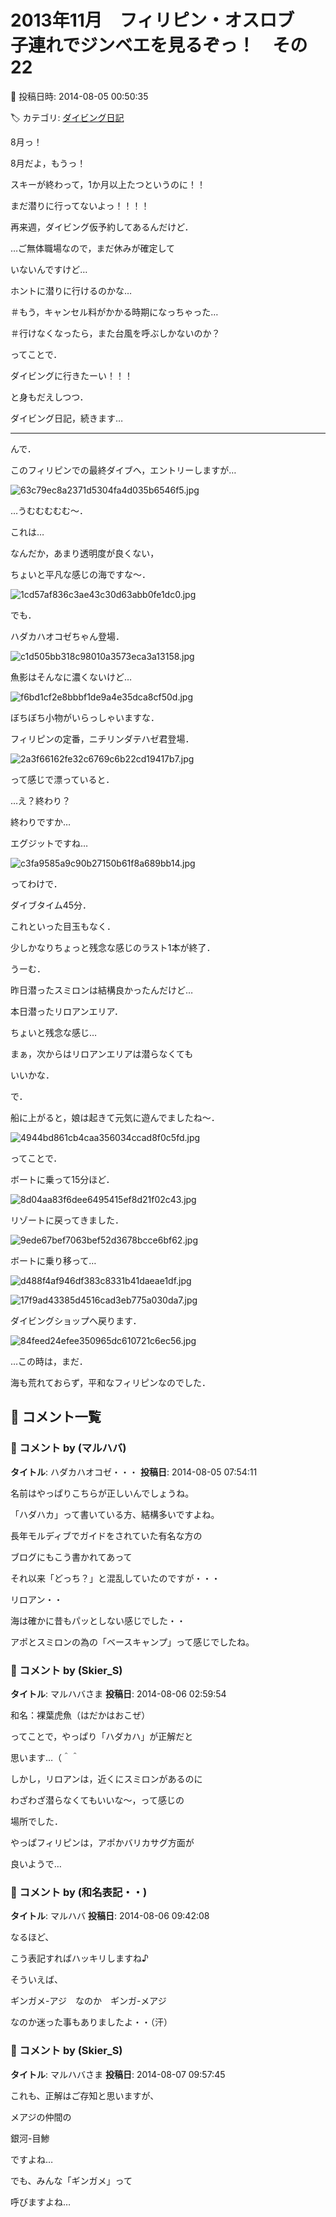 # 2013年11月　フィリピン・オスロブ　子連れでジンベエを見るぞっ！　その22

📅 投稿日時: 2014-08-05 00:50:35

🏷️ カテゴリ: [ダイビング日記](ce3a7a8d424d112fce83ee85c81a0e344.md)

8月っ！


8月だよ，もうっ！


スキーが終わって，1か月以上たつというのに！！


まだ潜りに行ってないよっ！！！！





再来週，ダイビング仮予約してあるんだけど．


…ご無体職場なので，まだ休みが確定して


いないんですけど…


ホントに潜りに行けるのかな…


＃もう，キャンセル料がかかる時期になっちゃった…


＃行けなくなったら，また台風を呼ぶしかないのか？





ってことで．


ダイビングに行きたーい！！！


と身もだえしつつ．


ダイビング日記，続きます…


----


んで．


このフィリピンでの最終ダイブへ，エントリーしますが…




![63c79ec8a2371d5304fa4d035b6546f5.jpg](images/63c79ec8a2371d5304fa4d035b6546f5.jpg)







…うむむむむむ～．


これは…


なんだか，あまり透明度が良くない，


ちょいと平凡な感じの海ですな～．




![1cd57af836c3ae43c30d63abb0fe1dc0.jpg](images/1cd57af836c3ae43c30d63abb0fe1dc0.jpg)




でも．


ハダカハオコゼちゃん登場．




![c1d505bb318c98010a3573eca3a13158.jpg](images/c1d505bb318c98010a3573eca3a13158.jpg)




魚影はそんなに濃くないけど…




![f6bd1cf2e8bbbf1de9a4e35dca8cf50d.jpg](images/f6bd1cf2e8bbbf1de9a4e35dca8cf50d.jpg)




ぼちぼち小物がいらっしゃいますな．


フィリピンの定番，ニチリンダテハゼ君登場．




![2a3f66162fe32c6769c6b22cd19417b7.jpg](images/2a3f66162fe32c6769c6b22cd19417b7.jpg)







って感じで漂っていると．


…え？終わり？


終わりですか…


エグジットですね…




![c3fa9585a9c90b27150b61f8a689bb14.jpg](images/c3fa9585a9c90b27150b61f8a689bb14.jpg)







ってわけで．


ダイブタイム45分．


これといった目玉もなく．


少しかなりちょっと残念な感じのラスト1本が終了．





うーむ．


昨日潜ったスミロンは結構良かったんだけど…


本日潜ったリロアンエリア．


ちょいと残念な感じ…


まぁ，次からはリロアンエリアは潜らなくても


いいかな．





で．


船に上がると，娘は起きて元気に遊んでましたね～．




![4944bd861cb4caa356034ccad8f0c5fd.jpg](images/4944bd861cb4caa356034ccad8f0c5fd.jpg)







ってことで．


ボートに乗って15分ほど．




![8d04aa83f6dee6495415ef8d21f02c43.jpg](images/8d04aa83f6dee6495415ef8d21f02c43.jpg)




リゾートに戻ってきました．




![9ede67bef7063bef52d3678bcce6bf62.jpg](images/9ede67bef7063bef52d3678bcce6bf62.jpg)




ボートに乗り移って…




![d488f4af946df383c8331b41daeae1df.jpg](images/d488f4af946df383c8331b41daeae1df.jpg)









![17f9ad43385d4516cad3eb775a030da7.jpg](images/17f9ad43385d4516cad3eb775a030da7.jpg)




ダイビングショップへ戻ります．




![84feed24efee350965dc610721c6ec56.jpg](images/84feed24efee350965dc610721c6ec56.jpg)







…この時は，まだ．


海も荒れておらず，平和なフィリピンなのでした．

## 💬 コメント一覧

### 💬 コメント by (マルハバ)
**タイトル**: ハダカハオコゼ・・・
**投稿日**: 2014-08-05 07:54:11

名前はやっぱりこちらが正しいんでしょうね。

「ハダハカ」って書いている方、結構多いですよね。

長年モルディブでガイドをされていた有名な方の

ブログにもこう書かれてあって

それ以来「どっち？」と混乱していたのですが・・・



リロアン・・

海は確かに昔もパッとしない感じでした・・

アポとスミロンの為の「ベースキャンプ」って感じでしたね。

### 💬 コメント by (Skier_S)
**タイトル**: マルハバさま
**投稿日**: 2014-08-06 02:59:54

和名：裸葉虎魚（はだかはおこぜ）

ってことで，やっぱり「ハダカハ」が正解だと

思います…（＾＾



しかし，リロアンは，近くにスミロンがあるのに

わざわざ潜らなくてもいいな～，って感じの

場所でした．

やっぱフィリピンは，アポかバリカサグ方面が

良いようで…

### 💬 コメント by (和名表記・・)
**タイトル**: マルハバ
**投稿日**: 2014-08-06 09:42:08

なるほど、

こう表記すればハッキリしますね♪

そういえば、

ギンガメ-アジ　なのか　ギンガ-メアジ

なのか迷った事もありましたよ・・（汗）

### 💬 コメント by (Skier_S)
**タイトル**: マルハバさま
**投稿日**: 2014-08-07 09:57:45

これも、正解はご存知と思いますが、

メアジの仲間の

銀河-目鯵

ですよね…

でも、みんな「ギンガメ」って

呼びますよね…

